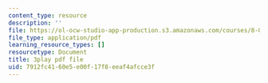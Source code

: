 ```yaml
---
content_type: resource
description: ''
file: https://ol-ocw-studio-app-production.s3.amazonaws.com/courses/8-01sc-classical-mechanics-fall-2016/7912fc4160e5e00f17f8eeaf4afcce3f_jAcdLZRhYNU.pdf
file_type: application/pdf
learning_resource_types: []
resourcetype: Document
title: 3play pdf file
uid: 7912fc41-60e5-e00f-17f8-eeaf4afcce3f
---
```


